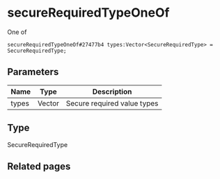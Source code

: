 # secureRequiredTypeOneOf
One of

```
secureRequiredTypeOneOf#27477b4 types:Vector<SecureRequiredType> = SecureRequiredType;
```

## Parameters
| Name | Type | Description |
| ---- | :----: | ----------- |
| types | Vector<SecureRequiredType> | Secure required value types |


## Type
SecureRequiredType

## Related pages
